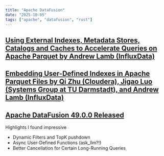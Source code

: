 ```yaml
---
title: "Apache DataFusion"
date: "2025-10-05"
tags: ["apache", "datafusion", "rust"]
---
```


## [Using External Indexes, Metadata Stores, Catalogs and Caches to Accelerate Queries on Apache Parquet by Andrew Lamb (InfluxData)](https://datafusion.apache.org/blog/2025/08/15/external-parquet-indexes/)

## [Embedding User-Defined Indexes in Apache Parquet Files by Qi Zhu (Cloudera), Jigao Luo (Systems Group at TU Darmstadt), and Andrew Lamb (InfluxData)](https://datafusion.apache.org/blog/2025/07/14/user-defined-parquet-indexes/)

## [Apache DataFusion 49.0.0 Released](https://datafusion.apache.org/blog/2025/07/28/datafusion-49.0.0/)

Highlights I found impressive

- Dynamic Filters and TopK pushdown
- Async User-Defined Functions (ask_llm?!)
- Better Cancellation for Certain Long-Running Queries
